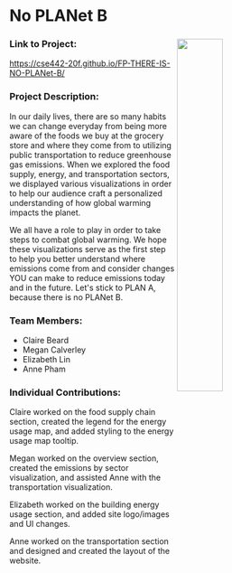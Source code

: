 
# No PLANet B
 
<img src="https://github.com/cse442-20f/FP-THERE-IS-NO-PLANet-B/blob/master/docs/blue.png?raw=true" width="40%" align="right" style="margin: 5px;"/>

### Link to Project:
https://cse442-20f.github.io/FP-THERE-IS-NO-PLANet-B/

### Project Description:
In our daily lives, there are so many habits we can change everyday from being more aware of the foods we buy at the grocery store and where they come from to utilizing public transportation to reduce greenhouse gas emissions. When we explored the food supply, energy, and transportation sectors, we displayed various visualizations in order to help our audience craft a personalized understanding of how global warming impacts the planet.

We all have a role to play in order to take steps to combat global warming. We hope these visualizations serve as the first step to help you better understand where emissions come from and consider changes YOU can make to reduce emissions today and in the future. Let's stick to PLAN A, because there is no PLANet B.

### Team Members:
* Claire Beard  
* Megan Calverley  
* Elizabeth Lin  
* Anne Pham

### Individual Contributions:

Claire worked on the food supply chain section, created the legend for the energy usage map, and added styling to the energy usage map tooltip.

Megan worked on the overview section, created the emissions by sector visualization, and assisted Anne with the transportation visualization.

Elizabeth worked on the building energy usage section, and added site logo/images and UI changes.

Anne worked on the transportation section and designed and created the layout of the website.